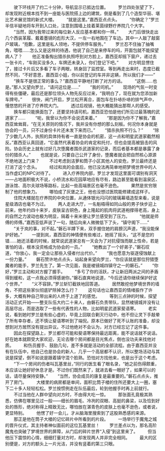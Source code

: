 　　驶下环线开了约二十分钟，导航显示已抵达位置。
　　罗兰四处张望了下，却发现附近根本找不到一座能与医院搭上边的建筑，倒是看到了几个造型华丽、堪比艺术展览馆的新式大楼。
　　“就是这里。”嘉西亚点点头。
　　“你确定？”罗兰半信半疑地将车开到入口处，注意到围墙上挂着莱茵绿野疗养院几个大字。
　　“当然，因为我带过来的每位新人反应基本都和你一样。”
　　大门后很快走出几个西装革履、戴着墨镜的彪形大汉，一左一右地围在了车边。其中一人敲了敲窗户玻璃，“抱歉，这里是私人领地，不提供停车服务。”
　　罗兰忍不住抽了抽嘴角，喂喂……怎么又是这样的待遇，他说了自己是来停车的吗，开面包就不能探望病人了？
　　他正准备掏出猎杀执照呼到对方脸上，嘉西亚却摇下窗户，递过去一张卡片，“车刚买没多久，车牌还未录入，你们登记下吧。”
　　对方明显愣住了，接过卡片后又多看了车子两眼，转身回了监控室。等到再走出来时，态度已截然不同，“不好意思，嘉西亚小姐，你以前登记的车并非这辆，所以我们才——”
　　“换车不是很正常的事么？”嘉西亚平静地打断了对方的话。
　　“这倒……也是。”那人又望向罗兰，“请问这位是……”
　　“我的司机。”
　　现场的气氛一时变得有些僵硬，最后还是那位领头人物先反应过来，“我明白了，现在就为您添加新车牌号。”
　　很快，闸门开启，罗兰松开离合，面包车在扑哧扑哧的排气声中，慢悠悠的开进了疗养院大门。
　　透过后视镜，他大概能猜出那帮人的感受。
　　换车都只能换面包了，还要坚持请司机，嘉西亚恐怕是他们所见过最落魄的武道家了……
　　“呃，我曾以为你不会说谎来着。”
　　“那是因为你不了解我，”嘉西亚耸耸肩，“在无关原则的情况下，我并没有你想的那么刻板。何况你本身就是协会的一员，只不过身份卡片还未发下来而已。”
　　“猎杀执照不行么？”
　　“除了少数几人外，执照的具体持有者一直是协会的机密，这一点和明星武道家截然相反。”嘉西亚认真回道，“它虽然代表着协会的肯定和托付，但也会提高被狙击的风险。协会历史上就有过好几次堕魔者围杀武道家的记录，而后者基本都是暴露了身份的猎杀人。”
　　也就是说，只要自己公开了身份，堕魔者就会把自然核心源源不绝地送上门来？
　　不过考虑到洁萝和筒子小区其他人的安危，罗兰最终还是打消了这个念头。
　　经过和岚的会面后，他已没法再简单地把梦境世界中的人当作虚幻的NPC对待了。
　　进入疗养院内部，罗兰才发现这里面可谓别有洞天——占地面积极大不说，小桥流水和花园草地应有尽有，路边甚至能看到温泉区、游泳馆、高尔夫球场等路标，比起一些高端景区也毫不逊色。
　　果然是贫穷限制了他的想象力。
　　哪怕成了灰堡之王，他也没想过医院能修建成这样子。
　　住院大楼就在疗养院的中央位置，从通体银光闪闪的玻璃幕墙造型来看，说是星级酒店也毫不为过。
　　两人走进大厅，一名魁梧得如同山般的男子快步迎上前来，他年约四十来岁，皮肤呈古铜色，身上隆起的肌肉将武道袍撑得老高，身上的自然之力波动也极为明显，隔着十来米便让罗兰感受到了压力。
　　“他就是师傅的师傅。”嘉西亚低声说了一句，随后向来人微微低下了头，“镇守阁下……”
　　“关于岚的事，对不起。”磐石半蹲下来，双手握住她的肩膀沉声道，“我没能保护好她。”
　　一提到岚，嘉西亚的神情便有些难过，她摇了摇头，“这不是您的错……她还活着的时候，就常说武道家总有一天会为了对抗侵蚀而献上性命，若是害怕的话，根本没资格成为协会的一员。”
　　“她教出了一个好弟子，”磐石叹道，“你放心，我一定会让那些入侵者付出代价。”
　　“我也愿意为驱逐侵蚀献上一份力量。”
　　磐石赞许地点点头，站起身来望向罗兰，“你应该就是那位狩猎堕魔者的能手，罗兰先生了。第一次见面，我是棱镜城四镇守之一的磐石。”
　　“你好，”罗兰主动和对方握了握手。
　　“多亏了你的活跃，才让新旧两派之间的矛盾得到缓和，这一点我必须得感谢你。”磐石直爽地说道，“今后还请你继续保护好这个世界。”
　　“义不容辞。”罗兰斩钉截铁地回答道。
　　居然敢挖他梦境世界的墙角，不把这些家伙彻底铲除掉怎么行？
　　这句话也让嘉西亚的情绪振作了许多，大概有种自己带出来的人终于上道了的感觉。
　　等到三点钟的时候，探望活动正式开始——整支队伍大约二十来人，由磐石负责带队，显然棱镜城并没有让高层尽出，而是选取了一些有代表性的人物，比如明星武道家斐语寒。
　　老实说，看到她时罗兰是有些心虚的，毕竟上回联合剿灭行动中，他不但让灵下手敲晕了所有幸存者，还不慎让斐语寒听到了端倪。原本已做好了死不认账的准备，却没想到对方居然没有提出异议。不过他绝对不会认为，对方已经忘记了这件事。
　　因此在探望路上，罗兰都尽可能和斐语寒保持最远距离，能不说话就不说话。好在她本就颇受大家欢迎，无论去哪个房间都是目光焦点，倒也没功夫来找他对质。
　　和伤员握手、鼓励几句，差不多就是活动的全部流程。由于嘉西亚并没有在队伍中，他自己也是协会的新人，几乎一个高层都不认识，所以整场活动与其说是探望，倒不如说是跟着镇守混个脸熟。恐怕对方找他来，也是出于这个考虑。
　　“下一个房间的伤者叫瓦基里丝，”同行的医生看了眼名录，“她之前伤得颇重，本应该让她好好休息才是。不过你们既然来了，就进去看一眼好了，如果可以的话，请尽量保持安静。”
　　“当然，协会成员的康复是最重要的。”磐石点点头，推开了房门。
　　大楼里的病房都是单间，面积比筒子楼的住所还要大上一圈，塞下二十多人轻轻松松。罗兰按惯例走在队伍最后，轮到他握手时再上前就行。
　　不过当他在人群中望向对方时，不由得大吃一惊。
　　那张面孔竟极其熟悉，仿佛在哪里见过一般——细长的眉毛、冷冽的双眼、高挺的鼻梁，以及恰到好处的唇形，绝对称得上精致无比，哪怕放在湛青色的皮肤上也毫不逊色，或者说，更显特别。
　　他愣了好一会儿，才从脑海里搜索到了这股熟悉感的来源。
　　那正是他在筒子大楼的记忆碎片中所看到的片段。
　　一场举行于魔鬼之城的晋升仪式，其主持者神似面前的这位瓦基里丝！
　　罗兰差点以为，那名高阶魔鬼也突破了梦境世界的屏障，从门后的碎片世界“入侵”到这里来了。
　　但当他压下震惊的心情，细细打量对方时，却发现两人并非完全相同。
　　最大的区别便是，对方的额头上一片光洁，并没有竖着的第三只眼。